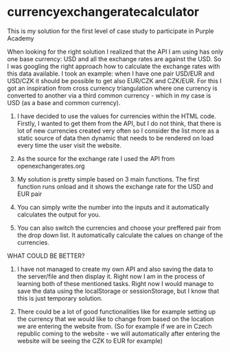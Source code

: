# currencyexchangeratecalculator
 This is my solution for the first level of case study to participate in Purple Academy

 When looking for the right solution I realized that the API I am using has only one base currency: USD and all the exchange rates are against the USD. So I was googling the right approach how to calculate the exchange rates with this data available. I took an example: when I have one pair USD/EUR and USD/CZK it should be possible to get also EUR/CZK and CZK/EUR. For this I got an inspiration from cross currency triangulation where one currency is converted to another via a third common currency - which in my case is USD (as a base and common currency).

1) I have decided to use the values for currencies within the HTML code. Firstly, I wanted to get them from the API, but I do not think, that there is lot of new currencies created very often so I consider the list more as a static source of data then dynamic that needs to be rendered on load every time the user visit the website.

2) As the source for the exchange rate I used the API from openexchangerates.org

3) My solution is pretty simple based on 3 main functions. The first function runs onload and it shows the exchange rate for the USD and EUR pair

4) You can simply write the number into the inputs and it automatically calculates the output for you.

5) You can also switch the currencies and choose your preffered pair from the drop down list. It automatically calculate the calues on change of the currencies.


WHAT COULD BE BETTER?
1) I have not managed to create my own API and also saving the data to the server/file and then display it. Right now I am in the process of learning both of these mentioned tasks. Right now I would manage to save the data using the localStorage or sessionStorage, but I know that this is just temporary solution.

2) There could be a lot of good functionalities like for example setting up the currency that we would like to change from based on the location we are entering the website from. (So for example if we are in Czech republic coming to the website - we will automatically after entering the website will be seeing the CZK to EUR for example)

